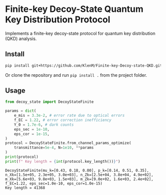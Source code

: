 # Finite-key Decoy-State Quantum Key Distribution Protocol

Implements a finite-key decoy-state protocol for quantum key distribution (QKD) analysis.


## Install

```bash
pip install git+https://github.com/KlenM/Finite-key-Decoy-state-QKD.git
```

Or clone the repository and run `pip install .` from the project folder.

## Usage

```python
from decoy_state import DecoyStateFinite

params = dict(
    e_mis = 3.3e-2, # error rate due to optical errors
    f_EC = 1.22, # error correction inefficiency
    Y_0 = 1.7e-6, # dark counts
    eps_sec = 1e-10,
    eps_cor = 1e-15,
)
protocol = DecoyStateFinite.from_channel_params_optimize(
    transmittance=5e-4, N=1e10, **params
)
print(protocol)
print(f" Key length = {int(protocol.key_length())}")
```

```
DecoyStateFinite(mu_k=[0.43, 0.18, 0.00], p_k=[0.14, 0.51, 0.35], n_Xk=[1.5e+05, 2.3e+05, 3.0e+03], n_Zk=[2.5e+04, 3.8e+04, 4.9e+02], m_Xk=[5.6e+03, 9.8e+03, 1.5e+03], m_Zk=[9.0e+02, 1.6e+03, 2.4e+02], f_EC=1.22, eps_sec=1.0e-10, eps_cor=1.0e-15)
Key length = 41368
```
